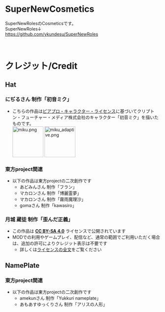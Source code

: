 # SuperNewCosmetics

SuperNewRolesのCosmeticsです。<br>
SuperNewRoles↓<br>
https://github.com/ykundesu/SuperNewRoles<br>
<br>
<br>

# クレジット/Credit
## Hat
### にぢるさん 制作「初音ミク」
- こちらの作品は<a href="http://piapro.jp/license/pcl/summary">ピアプロ・キャラクター・ライセンス</a>に基づいてクリプトン・フューチャー・メディア株式会社のキャラクター「初音ミク」を描いたものです。  
  <img src = hats\miku.png width="100" title = miku.png>
  <img src = hats\miku_climb.png width="100" title = miku_adaptive.png>

### 東方project関連
- 以下の作品は東方projectの二次創作です
  - あどみんさん 制作「フラン」
  - マカロンさん 制作「博麗霊夢」
  - マカロンさん 制作「霧雨魔理沙」
  - gomaさん 制作「kawasiro」

### 月城 蔵徒 制作「歪んだ正義」
- この作品は **[CC BY-SA 4.0](https://creativecommons.org/licenses/by-sa/4.0/deed.ja)** ライセンスで公開されています
- MODでの利用やゲームプレイ、配信など、通常の範囲でご利用いただく場合は、追加の許可によりクレジット表示は不要です
  - 詳しくは[ライセンスの全文](https://github.com/SuperNewRoles/SuperNewCosmetics/pull/86)をご覧ください

## NamePlate
### 東方project関連
- 以下の作品は東方projectの二次創作です
  - amekunさん 制作「Yukkuri nameplate」
  - あもあすゆっくりさん 制作「アリスの人形」

